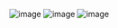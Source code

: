 ![image](https://github.com/user-attachments/assets/63d8c16f-ebc3-463e-a32f-2061cb2341ad)
![image](https://github.com/user-attachments/assets/d53f0244-be35-45ad-bf35-7433ecc67b09)
![image](https://github.com/user-attachments/assets/82897e04-2159-4890-be08-e9093320b4eb)

